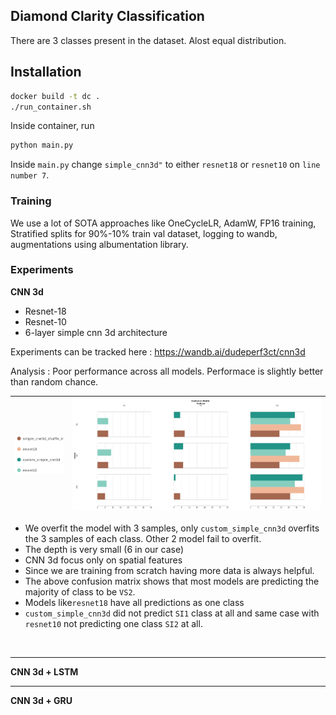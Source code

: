 ## Diamond Clarity Classification

There are 3 classes present in the dataset. Alost equal distribution.

## Installation

```bash
docker build -t dc .
./run_container.sh
```

Inside container, run

```python
python main.py
```

Inside `main.py` change `simple_cnn3d"` to either `resnet18` or `resnet10` on `line number 7`.

### Training

We use a lot of SOTA approaches like OneCycleLR, AdamW, FP16 training, Stratified splits for 90%-10% train val dataset, logging to wandb, augmentations using albumentation library. 

### Experiments

**CNN 3d**

- Resnet-18
- Resnet-10
- 6-layer simple cnn 3d architecture

Experiments can be tracked here : https://wandb.ai/dudeperf3ct/cnn3d

Analysis : Poor performance across all models. Performace is slightly better than random chance.

| ![](diagrams/legend.png) | ![](diagrams/confusion_matrix.png) |
| :----------------------: | ---------------------------------- |



- We overfit the model with 3 samples, only `custom_simple_cnn3d` overfits the 3 samples of each class. Other 2 model fail to overfit.
- The depth is very small (6 in our case)
- CNN 3d focus only on spatial features
- Since we are training from scratch having more data is always helpful.
- The above confusion matrix shows that most models are predicting the majority of class to be `VS2`. 
- Models like`resnet18` have all predictions as one class
- `custom_simple_cnn3d` did not predict `SI1` class at all and same case with `resnet10` not predicting one class `SI2` at all.


​    

-----

**CNN 3d + LSTM**

-----

**CNN 3d + GRU**